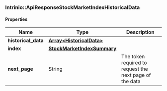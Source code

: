 

[//]: # (CLASS:Intrinio::ApiResponseStockMarketIndexHistoricalData)

[//]: # (KIND:object)

### Intrinio::ApiResponseStockMarketIndexHistoricalData

#### Properties

[//]: # (START_DEFINITION)

Name | Type | Description
------------ | ------------- | -------------
**historical_data** | [**Array&lt;HistoricalData&gt;**](HistoricalData.md) |  &nbsp;
**index** | [**StockMarketIndexSummary**](StockMarketIndexSummary.md) |  &nbsp;
**next_page** | String | The token required to request the next page of the data &nbsp;

[//]: # (END_DEFINITION)


[//]: # (CONTAINED_CLASS:Intrinio::HistoricalData)


[//]: # (CONTAINED_CLASS:Intrinio::StockMarketIndexSummary)



